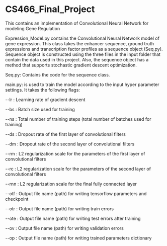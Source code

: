 # CS466_Final_Project
This contains an implementation of Convolutional Neural Network for modeling Gene Regulation

Expression_Model.py contains the Convolutional Neural Network model of gene expression. This class takes the enhancer sequence, ground truth expressions and transcription factor profiles as a sequence object (Seq.py). Sequence object is constructed using the three files in the input folder that contain the data used in this project. Also, the sequence object has a method that supports stochastic gradient descent optimization.

Seq.py: Contains the code for the sequence class.

main.py: is used to train the model according to the input hyper parameter settings. It takes the following flags:

--lr : Learning rate of gradient descent

--bs :	Batch size used for training

--ns : Total number of training steps (total number of batches used for training)

--ds : Dropout rate of the first layer of convolutional filters

--dm : Dropout rate of the second layer of convolutional filters

--rm : L2 regularization scale for the parameters of the first layer of convolutional filters

--rc : L2 regularization scale for the parameters of the second layer of convolutional filters

--rnn : L2 regularization scale for the final fully connected layer

--otf : Output file name (path) for writing tensorflow parameters and checkpoint

--otr : Output file name (path) for writing train errors

--ote : Output file name (path) for writing test errors after training

--ov : Output file name (path) for writing validation errors

--op : Output file name (path) for writing trained parameters dictionary
